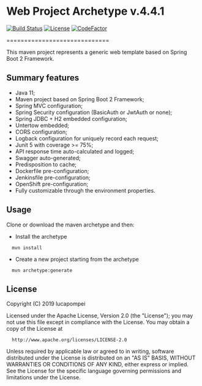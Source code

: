 # Web Project Archetype v.4.4.1

[![Build Status](https://travis-ci.org/lucapompei/WebServerTemplate.svg?branch=master)](https://travis-ci.org/lucapompei/WebServerTemplate) [![License](https://img.shields.io/badge/License-Apache%202.0-blue.svg)](https://opensource.org/licenses/Apache-2.0) [![CodeFactor](https://www.codefactor.io/repository/github/lucapompei/WebServerTemplate/badge)](https://www.codefactor.io/repository/github/lucapompei/WebServerTemplate)

=============================

This maven project represents a generic web template based on Spring Boot 2 Framework.


Summary features
-------

- Java 11;
- Maven project based on Spring Boot 2 Framework;
- Spring MVC configuration;
- Spring Security configuration (BasicAuth or JwtAuth or none);
- Spring JDBC + H2 embedded configuration;
- Untertow embedded;
- CORS configuration;
- Logback configuration for uniquely record each request;
- Junit 5 with coverage >= 75%;
- API response time auto-calculated and logged;
- Swagger auto-generated;
- Predisposition to cache;
- Dockerfile pre-configuration;
- Jenkinsfile pre-configuration;
- OpenShift pre-configuration;
- Fully customizable through the environment properties.


Usage
-------

Clone or download the maven archetype and then:

- Install the archetype

```
  mvn install
```

- Create a new project starting from the archetype
	
```
  mvn archetype:generate
```
 


License
-------

  Copyright (C) 2019 lucapompei
 
  Licensed under the Apache License, Version 2.0 (the "License");
  you may not use this file except in compliance with the License.
  You may obtain a copy of the License at
 
      http://www.apache.org/licenses/LICENSE-2.0
 
  Unless required by applicable law or agreed to in writing, software
  distributed under the License is distributed on an "AS IS" BASIS,
  WITHOUT WARRANTIES OR CONDITIONS OF ANY KIND, either express or implied.
  See the License for the specific language governing permissions and
  limitations under the License.
